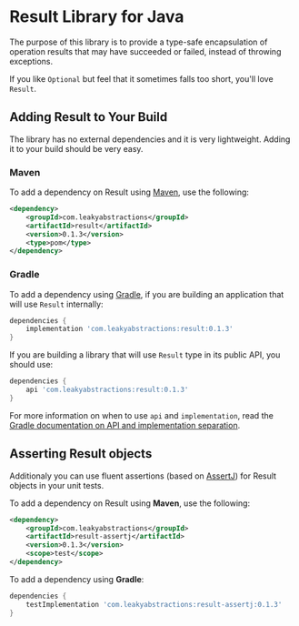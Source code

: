 
# Result Library for Java

The purpose of this library is to provide a type-safe encapsulation of operation results that may have succeeded or
failed, instead of throwing exceptions.

If you like `Optional` but feel that it sometimes falls too short, you'll love `Result`.


## Adding Result to Your Build

The library has no external dependencies and it is very lightweight. Adding it to your build should be very easy.

### Maven

To add a dependency on Result using [Maven](https://maven.apache.org/), use the following:

```xml
<dependency>
    <groupId>com.leakyabstractions</groupId>
    <artifactId>result</artifactId>
    <version>0.1.3</version>
    <type>pom</type>
</dependency>
```

### Gradle

To add a dependency using [Gradle](https://gradle.org/), if you are building an application that will use `Result`
internally:

```gradle
dependencies {
    implementation 'com.leakyabstractions:result:0.1.3'
}
```

If you are building a library that will use `Result` type in its public API, you should use:

```gradle
dependencies {
    api 'com.leakyabstractions:result:0.1.3'
}
```

For more information on when to use `api` and `implementation`, read the [Gradle documentation on API and implementation
separation](https://docs.gradle.org/current/userguide/java_library_plugin.html#sec:java_library_separation).


## Asserting Result objects

Additionaly you can use fluent assertions (based on [AssertJ](https://assertj.github.io/)) for Result objects in your
unit tests.

To add a dependency on Result using **Maven**, use the following:

```xml
<dependency>
    <groupId>com.leakyabstractions</groupId>
    <artifactId>result-assertj</artifactId>
    <version>0.1.3</version>
    <scope>test</scope>
</dependency>
```

To add a dependency using **Gradle**:

```gradle
dependencies {
    testImplementation 'com.leakyabstractions:result-assertj:0.1.3'
}
```
